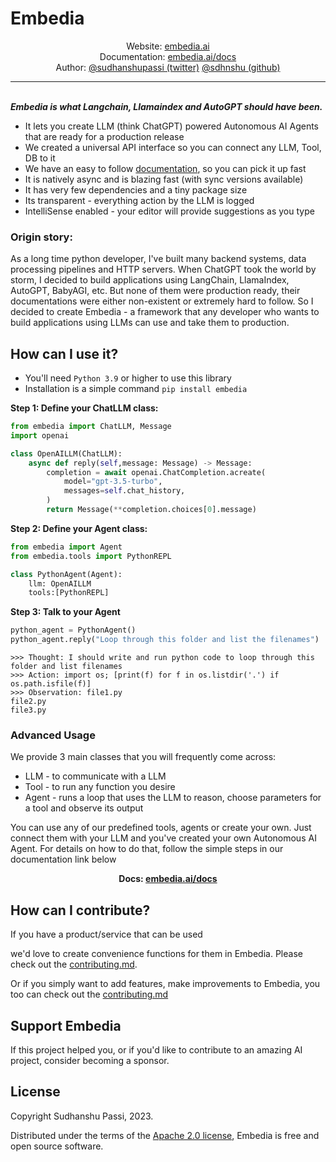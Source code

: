 # Embedia
<center> Website: <a href='https://embedia.ai'>embedia.ai</a> </center>
<center> Documentation: <a href='https://embedia.ai/docs'>embedia.ai/docs</a> </center>
<center> Author: <a href='https://twitter.com/Sudhanshupassi'>@sudhanshupassi (twitter)</a> <a href='https://twitter.com/Sudhanshupassi'>@sdhnshu (github)</a> </center>

---
<br>
<i><b>Embedia is what Langchain, Llamaindex and AutoGPT should have been.</b></i>

- It lets you create LLM (think ChatGPT) powered Autonomous AI Agents that are ready for a production release
- We created a universal API interface so you can connect any LLM, Tool, DB to it
- We have an easy to follow [documentation](https://embedia.ai/docs), so you can pick it up fast
- It is natively async and is blazing fast (with sync versions available)
- It has very few dependencies and a tiny package size
- Its transparent - everything action by the LLM is logged
- IntelliSense enabled - your editor will provide suggestions as you type

### Origin story:
As a long time python developer, I've built many backend systems, data processing pipelines and HTTP servers. When ChatGPT took the world by storm, I decided to build applications using LangChain, LlamaIndex, AutoGPT, BabyAGI, etc. But none of them were production ready, their documentations were either non-existent or extremely hard to follow. So I decided to create Embedia - a framework that any developer who wants to build applications using LLMs can use and take them to production.

## How can I use it?
- You'll need `Python 3.9` or higher to use this library
- Installation is a simple command `pip install embedia`

<b>Step 1: Define your ChatLLM class:</b>

```python
from embedia import ChatLLM, Message
import openai

class OpenAILLM(ChatLLM):
    async def reply(self,message: Message) -> Message:
        completion = await openai.ChatCompletion.acreate(
            model="gpt-3.5-turbo",
            messages=self.chat_history,
        )
        return Message(**completion.choices[0].message)

```

<b>Step 2: Define your Agent class:</b>

```python
from embedia import Agent
from embedia.tools import PythonREPL

class PythonAgent(Agent):
    llm: OpenAILLM
    tools:[PythonREPL]
```
<b>Step 3: Talk to your Agent</b>

```python
python_agent = PythonAgent()
python_agent.reply("Loop through this folder and list the filenames")
```

```text
>>> Thought: I should write and run python code to loop through this folder and list filenames
>>> Action: import os; [print(f) for f in os.listdir('.') if os.path.isfile(f)]
>>> Observation: file1.py
file2.py
file3.py
```

### Advanced Usage

We provide 3 main classes that you will frequently come across:
- LLM - to communicate with a LLM
- Tool - to run any function you desire
- Agent - runs a loop that uses the LLM to reason, choose parameters for a tool and observe its output

You can use any of our predefined tools, agents or create your own. Just connect them with your LLM and you've created your own Autonomous AI Agent. For details on how to do that, follow the simple steps in our documentation link below

<b><center> Docs: <a href='https://embedia.ai/docs'>embedia.ai/docs</a> </center></b>


## How can I contribute?
If you have a product/service that can be used

we'd love to create convenience functions for them in Embedia. Please check out the [contributing.md](CONTRIBUTING.md).

Or if you simply want to add features, make improvements to Embedia, you too can check out the [contributing.md](CONTRIBUTING.md)

## Support Embedia
If this project helped you, or if you'd like to contribute to an amazing AI project, consider becoming a sponsor.

## License

Copyright Sudhanshu Passi, 2023.

Distributed under the terms of the [Apache 2.0 license](LICENSE), Embedia is free and open source software.